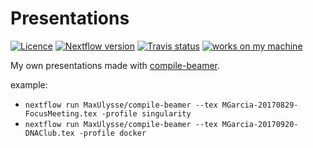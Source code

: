# Presentations

[![Licence][licence-badge]][licence-link] [![Nextflow version][nextflow-badge]][nextflow-link] [![Travis status][travis-badge]][travis-link] [![works on my machine][works-badge]][works-link]

My own presentations made with [compile-beamer](https://github.com/MaxUlysse/compile-beamer).

example:
- `nextflow run MaxUlysse/compile-beamer --tex MGarcia-20170829-FocusMeeting.tex -profile singularity`
- `nextflow run MaxUlysse/compile-beamer --tex MGarcia-20170920-DNAClub.tex -profile docker`

[licence-badge]: https://img.shields.io/github/license/MaxUlysse/Presentations.svg
[licence-link]: https://github.com/MaxUlysse/Presentations/blob/master/LICENSE
[nextflow-badge]: https://img.shields.io/badge/nextflow-%E2%89%A50.25.0-brightgreen.svg
[nextflow-link]: https://www.nextflow.io/
[travis-badge]: https://api.travis-ci.org/MaxUlysse/Presentations.svg
[travis-link]: https://travis-ci.org/MaxUlysse/Presentations
[works-badge]: https://img.shields.io/badge/works-on_my_machine-brightgreen.svg
[works-link]: https://github.com/nikku/works-on-my-machine
